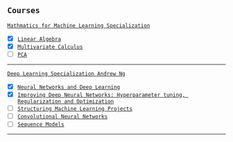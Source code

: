 ## `Courses`
[`Mathmatics for Machine Learning Specialization`](https://www.coursera.org/specializations/mathematics-machine-learning)

- [x] [`Linear Algebra`](https://www.coursera.org/learn/linear-algebra-machine-learning)
- [x] [`Multivariate Calculus`](https://www.coursera.org/learn/multivariate-calculus-machine-learning)
- [ ] [`PCA`](https://www.coursera.org/learn/pca-machine-learning)

---
[`Deep Learning Specialization Andrew Ng`](https://www.coursera.org/specializations/deep-learning)

- [x] [`Neural Networks and Deep Learning`](https://www.coursera.org/learn/neural-networks-deep-learning)
- [x] [`Improving Deep Neural Networks: Hyperparameter tuning, Regularization and Optimization`](https://www.coursera.org/learn/deep-neural-network)
- [ ] [`Structuring Machine Learning Projects`](https://www.coursera.org/learn/machine-learning-projects)
- [ ] [`Convolutional Neural Networks`](https://www.coursera.org/learn/convolutional-neural-networks)
- [ ] [`Sequence Models`](https://www.coursera.org/learn/nlp-sequence-models)
---

